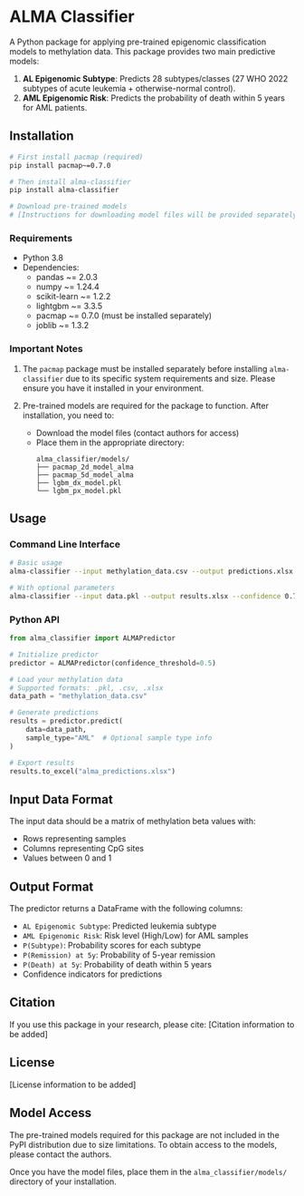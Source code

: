 # ALMA Classifier

A Python package for applying pre-trained epigenomic classification models to methylation data. This package provides two main predictive models:

1. **AL Epigenomic Subtype**: Predicts 28 subtypes/classes (27 WHO 2022 subtypes of acute leukemia + otherwise-normal control).
2. **AML Epigenomic Risk**: Predicts the probability of death within 5 years for AML patients.

## Installation

```bash
# First install pacmap (required)
pip install pacmap~=0.7.0

# Then install alma-classifier
pip install alma-classifier

# Download pre-trained models
# [Instructions for downloading model files will be provided separately]
```

### Requirements

- Python 3.8
- Dependencies:
  - pandas ~= 2.0.3
  - numpy ~= 1.24.4
  - scikit-learn ~= 1.2.2
  - lightgbm ~= 3.3.5
  - pacmap ~= 0.7.0 (must be installed separately)
  - joblib ~= 1.3.2

### Important Notes
1. The `pacmap` package must be installed separately before installing `alma-classifier` due to its specific system requirements and size. Please ensure you have it installed in your environment.

2. Pre-trained models are required for the package to function. After installation, you need to:
   - Download the model files (contact authors for access)
   - Place them in the appropriate directory:
     ```
     alma_classifier/models/
     ├── pacmap_2d_model_alma
     ├── pacmap_5d_model_alma
     ├── lgbm_dx_model.pkl
     └── lgbm_px_model.pkl
     ```

## Usage

### Command Line Interface

```bash
# Basic usage
alma-classifier --input methylation_data.csv --output predictions.xlsx

# With optional parameters
alma-classifier --input data.pkl --output results.xlsx --confidence 0.7 --sample-type "AML"
```

### Python API

```python
from alma_classifier import ALMAPredictor

# Initialize predictor
predictor = ALMAPredictor(confidence_threshold=0.5)

# Load your methylation data
# Supported formats: .pkl, .csv, .xlsx
data_path = "methylation_data.csv"

# Generate predictions
results = predictor.predict(
    data=data_path,
    sample_type="AML"  # Optional sample type info
)

# Export results
results.to_excel("alma_predictions.xlsx")
```

## Input Data Format

The input data should be a matrix of methylation beta values with:
- Rows representing samples
- Columns representing CpG sites
- Values between 0 and 1

## Output Format

The predictor returns a DataFrame with the following columns:

- `AL Epigenomic Subtype`: Predicted leukemia subtype
- `AML Epigenomic Risk`: Risk level (High/Low) for AML samples
- `P(Subtype)`: Probability scores for each subtype
- `P(Remission) at 5y`: Probability of 5-year remission
- `P(Death) at 5y`: Probability of death within 5 years
- Confidence indicators for predictions

## Citation

If you use this package in your research, please cite:
[Citation information to be added]

## License

[License information to be added]

## Model Access

The pre-trained models required for this package are not included in the PyPI distribution due to size limitations. To obtain access to the models, please contact the authors. 

Once you have the model files, place them in the `alma_classifier/models/` directory of your installation.